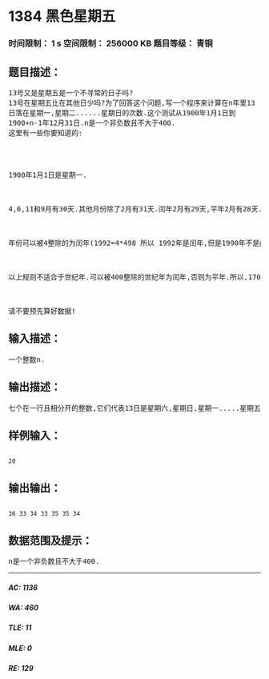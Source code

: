# 1384 黑色星期五   
### 时间限制： 1 s     空间限制： 256000 KB     题目等级： 青铜  
## 题目描述：  

<pre>
13号又是星期五是一个不寻常的日子吗?  
13号在星期五比在其他日少吗?为了回答这个问题,写一个程序来计算在n年里13  
日落在星期一,星期二......星期日的次数.这个测试从1900年1月1日到  
1900+n-1年12月31日.n是一个非负数且不大于400.  
这里有一些你要知道的:




1900年1月1日是星期一. 



4,6,11和9月有30天.其他月份除了2月有31天.闰年2月有29天,平年2月有28天. 



年份可以被4整除的为闰年(1992=4*498 所以 1992年是闰年,但是1990年不是闰年) 



以上规则不适合于世纪年.可以被400整除的世纪年为闰年,否则为平年.所以,1700,1800,1900和2100年是平年,而2000年是闰年. 



请不要预先算好数据!
</pre>
  
  
## 输入描述：  

<pre>
一个整数n.
</pre>
  
  
## 输出描述：  

<pre>
七个在一行且相分开的整数,它们代表13日是星期六,星期日,星期一.....星期五的次数.
</pre>
  
  
## 样例输入：  

<pre><code>
20
</code></pre>
  
  
## 输出输出：  

<pre><code>
36 33 34 33 35 35 34
</code></pre>
  
  
## 数据范围及提示：  

<pre>
n是一个非负数且不大于400.
</pre>
  
  
***  

##### AC: 1136  
##### WA: 460  
##### TLE: 11  
##### MLE: 0  
##### RE: 129  
